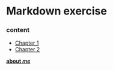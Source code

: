 # Markdown exercise

### content
* [Chapter 1](content/chapter1.md)  
* [Chapter 2](./content/chapter2.md)  

[**about _me_**](about_me.md)
